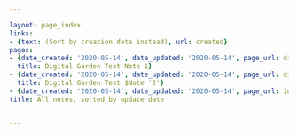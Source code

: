 ```yaml
---

layout: page_index
links:
- {text: (Sort by creation date instead), url: created}
pages:
- {date_created: '2020-05-14', date_updated: '2020-05-14', page_url: digital-garden-test-note-1,
  title: Digital Garden Test Note 1}
- {date_created: '2020-05-14', date_updated: '2020-05-14', page_url: digital-garden-test-note-2,
  title: Digital Garden Test $Note '2'}
- {date_created: '2020-05-14', date_updated: '2020-05-14', page_url: index, title: Notes}
title: All notes, sorted by update date


---
```



